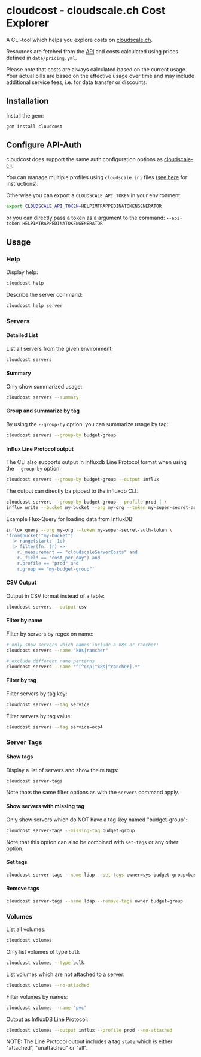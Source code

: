 # cloudcost - cloudscale.ch Cost Explorer

A CLI-tool which helps you explore costs on [cloudscale.ch](https://www.cloudscale.ch).

Resources are fetched from the [API](https://www.cloudscale.ch/en/api/v1) and costs calculated using prices defined in `data/pricing.yml`.

Please note that costs are always calculated based on the current usage.
Your actual bills are based on the effective usage over time and may include additional service fees, i.e. for data transfer or discounts.  

## Installation

Install the gem:

```sh
gem install cloudcost
```

## Configure API-Auth

cloudcost does support the same auth configuration options as [cloudscale-cli](https://cloudscale-ch.github.io/cloudscale-cli/).

You can manage multiple profiles using `cloudscale.ini` files ([see here](https://cloudscale-ch.github.io/cloudscale-cli/auth/) for instructions).

Otherwise you can export a `CLOUDSCALE_API_TOKEN` in your environment:

```sh
export CLOUDSCALE_API_TOKEN=HELPIMTRAPPEDINATOKENGENERATOR
```

or you can directly pass a token as a argument to the command: `--api-token HELPIMTRAPPEDINATOKENGENERATOR`

## Usage

### Help

Display help:

```sh
cloudcost help
```

Describe the server command:

```sh
cloudcost help server
```

### Servers

#### Detailed List

List all servers from the given environment:

```sh
cloudcost servers
```

#### Summary

Only show summarized usage:

```sh
cloudcost servers --summary
```

#### Group and summarize by tag

By using the `--group-by` option, you can summarize usage by tag:

```sh
cloudcost servers --group-by budget-group
```

#### Influx Line Protocol output

The CLI also supports output in Influxdb Line Protocol format when using the `--group-by` option:

```sh
cloudcost servers --group-by budget-group --output influx
```

The output can directly ba pipped to the influxdb CLI:

```sh
cloudcost servers --group-by budget-group --profile prod | \
influx write --bucket my-bucket --org my-org --token my-super-secret-auth-token
```

Example Flux-Query for loading data from InfluxDB:

```sh
influx query --org my-org --token my-super-secret-auth-token \
'from(bucket:"my-bucket")
  |> range(start: -1d)
  |> filter(fn: (r) =>
    r._measurement == "cloudscaleServerCosts" and
    r._field == "cost_per_day") and
    r.profile == "prod" and 
    r.group == "my-budget-group"'
```

#### CSV Output

Output in CSV format instead of a table:

```sh
cloudcost servers --output csv
```

#### Filter by name

Filter by servers by regex on name:

```sh
# only show servers which names include a k8s or rancher:
cloudcost servers --name "k8s|rancher"

# exclude different name patterns
cloudcost servers --name "^[^ocp|^k8s|^rancher].*"
```

#### Filter by tag

Filter servers by tag key:

```sh
cloudcost servers --tag service
```

Filter servers by tag value:

```sh
cloudcost servers --tag service=ocp4
```

### Server Tags

#### Show tags

Display a list of servers and show theire tags:

```sh
cloudcost server-tags
```

Note thats the same filter options as with the `servers` command apply.

#### Show servers with missing tag

Only show servers which do NOT have a tag-key named "budget-group":

```sh
cloudcost server-tags --missing-tag budget-group
```

Note that this option can also be combined with `set-tags` or any other option.

#### Set tags

```sh
cloudcost server-tags --name ldap --set-tags owner=sys budget-group=base-infrastructure
```

#### Remove tags

```sh
cloudcost server-tags --name ldap --remove-tags owner budget-group
```

### Volumes

List all volumes:

```sh
cloudcost volumes
```

Only list volumes of type `bulk`

```sh
cloudcost volumes --type bulk
```

List volumes which are not attached to a server:

```sh
cloudcost volumes --no-attached
```

Filter volumes by names:

```sh
cloudcost volumes --name "pvc"
```

Output as InfluxDB Line Protocol:

```sh
cloudcost volumes --output influx --profile prod --no-attached
```

NOTE: The Line Protocol output includes a tag `state` which is either "attached", "unattached" or "all".
